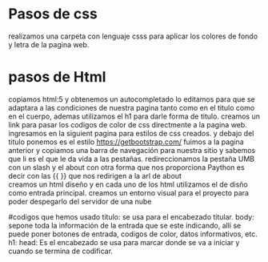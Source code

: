 # Pasos de css
realizamos una carpeta con lenguaje csss para aplicar los colores de fondo y letra de la pagina web.
 



# pasos de Html 
 copiamos html:5  y obtenemos un autocompletado lo editamos para que se adaptara a las condiciones de nuestra pagina  tanto como en el titulo como en el cuerpo, ademas utilizamos el h1 para darle forma de titulo.
 creamos  un link para pasar los codigos de color de css directmente a la pagina web. 
 ingresamos en la siguient pagina para estilos de css creados. y debajo del titulo ponemos es el estilo
 https://getbootstrap.com/
 fuimos a la pagina anterior y copiamos una barra de navegación para nuestra sitio y sabemos que li es el que le da vida a las pestañas.
  redireccionamos la pestaña UMB con un slash y el about con otra forma que nos proporciona Paython es decir con las {{ }} que nos redirigen a la arl de about  
  creamos un html diseño y en cada uno de los html utilizamos el de disño como entrada principal.
  creamos un entorno visual para el proyecto para poder despegarlo del servidor de una nube  


  #codigos que hemos usado 
  titulo: se usa para el encabezado titular. 
  body: sepone toda la información de la entrada que se este indicando, allí se puede poner botones de entrada, codigos de color, datos informativos, etc. 
  h1:
  head: Es el encabezado se usa para marcar donde se va a iniciar y cuando  se termina de codificar. 
